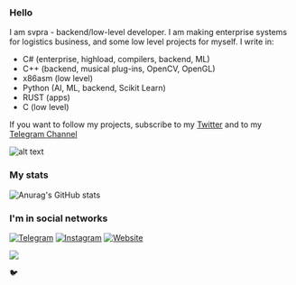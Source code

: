 ### Hello

I am svpra - backend/low-level developer. I am making enterprise systems 
for logistics business, and some low level projects for myself. I write in:
- C# (enterprise, highload, compilers, backend, ML)
- C++ (backend, musical plug-ins, OpenCV, OpenGL)
- x86asm (low level)
- Python (AI, ML, backend, Scikit Learn)
- RUST (apps)
- C (low level)

If you want to follow my projects, subscribe to my [Twitter](twitter.com/svpraprog) and to my [Telegram Channel](t.me/transpiler)

![alt text](https://avatars.mds.yandex.net/get-zen-logos/223306/pub_5f6770998433a623dae6b6b6_5f6771724c07ce06042e4998/xxh)

### My stats

![Anurag's GitHub stats](https://github-readme-stats.vercel.app/api?username=svpra&theme=dark&count_private=true&show_icons=true)

### I'm in social networks

[![Telegram](https://rf0x3d.su/maybe_assets/location_outline_28.svg)](https://t.me/svprax)
[![Instagram](https://rf0x3d.su/maybe_assets/story_outline_28.svg)](https://instagram.com/qiapc)
[![Website](https://rf0x3d.su/maybe_assets/globe_outline_28.svg)](https://svpra.ml)



![](https://komarev.com/ghpvc/?username=svpra&color=brightgreen)

🐦
